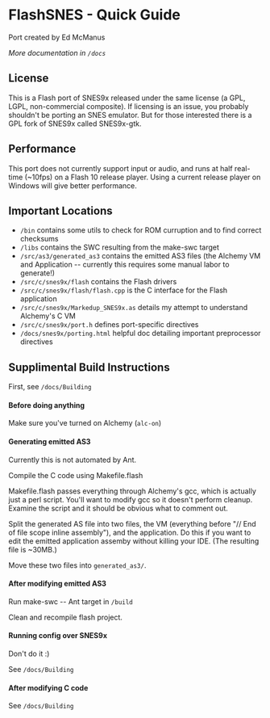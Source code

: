 FlashSNES - Quick Guide
=======================
Port created by Ed McManus

*More documentation in `/docs`*



## License ##

This is a Flash port of SNES9x released under the same license (a GPL, LGPL, non-commercial composite). If licensing is an issue, you probably shouldn't be porting an SNES emulator. But for those interested there is a GPL fork of SNES9x called SNES9x-gtk.


## Performance ##

This port does not currently support input or audio, and runs at half real-time (~10fps) on a Flash 10 release player. Using a current release player on Windows will give better performance.


## Important Locations ##

  - `/bin` contains some utils to check for ROM curruption and to find correct checksums
  - `/libs` contains the SWC resulting from the make-swc target
  - `/src/as3/generated_as3` contains the emitted AS3 files (the Alchemy VM and Application -- currently this requires some manual labor to generate!)
  - `/src/c/snes9x/flash` contains the Flash drivers
  - `/src/c/snes9x/flash/flash.cpp` is the C interface for the Flash application
  - `/src/c/snes9x/Markedup_SNES9x.as` details my attempt to understand Alchemy's C VM
  - `/src/c/snes9x/port.h` defines port-specific directives
  - `/docs/snes9x/porting.html` helpful doc detailing important preprocessor directives


## Supplimental Build Instructions ##

First, see `/docs/Building`

#### Before doing anything ####

Make sure you've turned on Alchemy (`alc-on`)

#### Generating emitted AS3 ####

Currently this is not automated by Ant.

Compile the C code using Makefile.flash

Makefile.flash passes everything through Alchemy's gcc, which is actually just a perl script. You'll want to modify gcc so it doesn't perform cleanup. Examine the script and it should be obvious what to comment out.

Split the generated AS file into two files, the VM (everything before "// End of file scope inline assembly"), and the application. Do this if you want to edit the emitted application assemby without killing your IDE. (The resulting file is ~30MB.)

Move these two files into `generated_as3/`.
 
#### After modifying emitted AS3 ####

Run make-swc -- Ant target in `/build`

Clean and recompile flash project.

#### Running config over SNES9x ####

Don't do it :)

See `/docs/Building`

#### After modifying C code ####

See `/docs/Building`